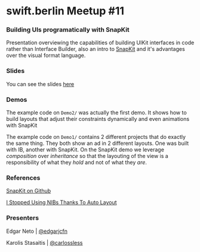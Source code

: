 # swift.berlin Meetup #11 

### Building UIs programatically with SnapKit

Presentation overviewing the capabilities of building UIKit interfaces in code rather than Interface Builder, also an intro to [SnapKit](https://github.com/SnapKit/SnapKit) and it's advantages over the visual format language.

### Slides

You can see the slides [here](http://edgarjcfn.github.io/swift.berlin-210915)

### Demos

The example code on `Demo2/` was actually the first demo. It shows how to build layouts that adjust their constraints dynamically and even animations with SnapKit

The example code on `Demo1/` contains 2 different projects that do exactly the same thing. They both show an ad in 2 different layouts. One was built with IB, another with SnapKit. On the SnapKit demo we leverage _composition_ over _inheritance_ so that the layouting of the view is a responsibility of what they _hold_ and not of what they _are_.

### References
[SnapKit on Github](https://github.com/SnapKit/SnapKit)

[I Stopped Using NIBs Thanks To Auto Layout](http://www.thecave.com/2014/05/04/i-stopped-using-nibs-thanks-to-auto-layout/?utm_campaign=iOS%2BDev%2BWeekly&utm_medium=web&utm_source=iOS_Dev_Weekly_Issue_145)

### Presenters
Edgar Neto | [@edgarjcfn](http://twitter.com/edgarjcfn)

Karolis Stasaitis | [@carlossless](http://twitter.com/carlossless)
